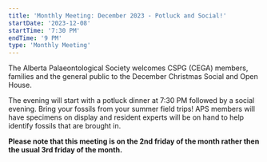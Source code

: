 ```yaml
---
title: 'Monthly Meeting: December 2023 - Potluck and Social!'
startDate: '2023-12-08'
startTime: '7:30 PM'
endTime: '9 PM'
type: 'Monthly Meeting'
---
```


The Alberta Palaeontological Society welcomes CSPG (CEGA) members, families and the general public to the December Christmas Social and Open House.

The evening will start with a potluck dinner at 7:30 PM followed by a social evening. Bring your fossils from your summer field trips! APS members will have specimens on display and resident experts will be on hand to help identify fossils that are brought in.

**Please note that this meeting is on the 2nd friday of the month rather then the usual 3rd friday of the month.**
